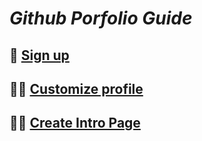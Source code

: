 # _Github Porfolio Guide_

## 📝 [Sign up](SIGN_UP.md)
## 🧑‍🎨 [Customize profile](CUSTOMIZE_PROFILE.md)
## 🙋‍♂️ [Create Intro Page](CREATE_INTRO_PAGE.md)
